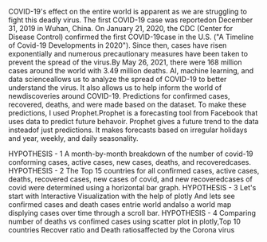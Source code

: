 COVID-19's effect on the entire world is apparent as we are struggling to fight this deadly virus. The first COVID-19 case was reportedon December 31, 2019 in Wuhan, China. On January 21, 2020, the CDC (Center for Disease Control) confirmed the first COVID-19case in the U.S. ("A Timeline of Covid-19 Developments in 2020").
Since then, cases have risen exponentially and numerous precautionary measures have been taken to prevent the spread of the virus.By May 26, 2021, there were 168 million cases around the world with 3.49 million deaths. AI, machine learning, and data scienceallows us to analyze the spread of COVID-19 to better understand the virus. It also allows us to help inform the world of newdiscoveries around COVID-19.
Predictions for confirmed cases, recovered, deaths, and were made based on the dataset. To make these predictions, I used Prophet.Prophet is a forecasting tool from Facebook that uses data to predict future behavoir. Prophet gives a future trend to the data insteadof just predictions. It makes forecasts based on irregular holidays and year, weekly, and daily seasonality.

HYPOTHESIS - 1
A month-by-month breakdown of the number of covid-19 conforming cases, active cases, new cases, deaths, and recoveredcases.
HYPOTHESIS - 2
The Top 15 countries for all confirmed cases, active cases, deaths, recovered cases, new cases of covid, and new recoveredcases of covid were determined using a horizontal bar graph.
HYPOTHESIS - 3
Let's start with Interactive Visualization with the help of plotly And lets see confirmed cases and death cases entrie world andalso a world map displying cases over time through a scroll bar.
HYPOTHESIS - 4
Comparing number of deaths vs confimed cases using scatter plot in plotly,Top 10 countries Recover ratio and Death ratiosaffected by the Corona virus

